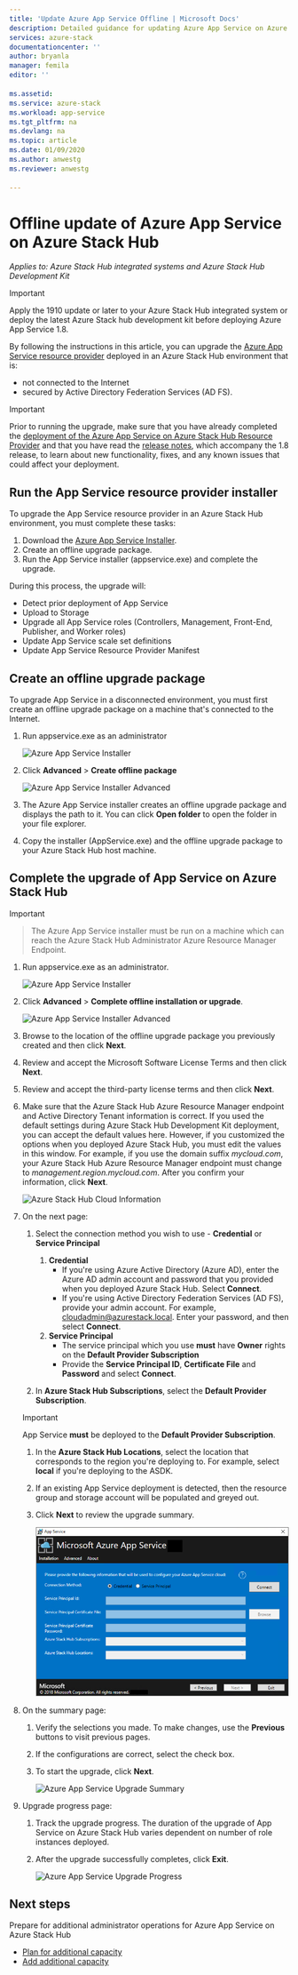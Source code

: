 ```yaml
---
title: 'Update Azure App Service Offline | Microsoft Docs'
description: Detailed guidance for updating Azure App Service on Azure Stack Hub offline
services: azure-stack
documentationcenter: ''
author: bryanla
manager: femila
editor: ''

ms.assetid:
ms.service: azure-stack
ms.workload: app-service
ms.tgt_pltfrm: na
ms.devlang: na
ms.topic: article
ms.date: 01/09/2020
ms.author: anwestg
ms.reviewer: anwestg

---
```

# Offline update of Azure App Service on Azure Stack Hub

*Applies to: Azure Stack Hub integrated systems and Azure Stack Hub Development Kit*

> [!IMPORTANT]
> Apply the 1910 update or later to your Azure Stack Hub integrated system or deploy the latest Azure Stack hub development kit before deploying Azure App Service 1.8.

By following the instructions in this article, you can upgrade the [Azure App Service resource provider](azure-stack-app-service-overview.md) deployed in an Azure Stack Hub environment that is:

* not connected to the Internet
* secured by Active Directory Federation Services (AD FS).

> [!IMPORTANT]
> Prior to running the upgrade, make sure that you have already completed the [deployment of the Azure App Service on Azure Stack Hub Resource Provider](azure-stack-app-service-deploy-offline.md) and that you have read the [release notes](azure-stack-app-service-release-notes-update-eight.md), which accompany the 1.8 release, to learn about new functionality, fixes, and any known issues that could affect your deployment.

## Run the App Service resource provider installer

To upgrade the App Service resource provider in an Azure Stack Hub environment, you must complete these tasks:

1. Download the [Azure App Service Installer](https://aka.ms/appsvcupdate8installer).
2. Create an offline upgrade package.
3. Run the App Service installer (appservice.exe) and complete the upgrade.

During this process, the upgrade will:

* Detect prior deployment of App Service
* Upload to Storage
* Upgrade all App Service roles (Controllers, Management, Front-End, Publisher, and Worker roles)
* Update App Service scale set definitions
* Update App Service Resource Provider Manifest

## Create an offline upgrade package

To upgrade App Service in a disconnected environment, you must first create an offline upgrade package on a machine that's connected to the Internet.

1. Run appservice.exe as an administrator

    ![Azure App Service Installer][1]

2. Click **Advanced** > **Create offline package**

    ![Azure App Service Installer Advanced][2]

3. The Azure App Service installer creates an offline upgrade package and displays the path to it.  You can click **Open folder** to open the folder in your file explorer.

4. Copy the installer (AppService.exe) and the offline upgrade package to your Azure Stack Hub host machine.

## Complete the upgrade of App Service on Azure Stack Hub

> [!IMPORTANT]

> The Azure App Service installer must be run on a machine which can reach the Azure Stack Hub Administrator Azure Resource Manager Endpoint.
>
>

1. Run appservice.exe as an administrator.

    ![Azure App Service Installer][1]

2. Click **Advanced** > **Complete offline installation or upgrade**.

    ![Azure App Service Installer Advanced][2]

3. Browse to the location of the offline upgrade package you previously created and then click **Next**.

4. Review and accept the Microsoft Software License Terms and then click **Next**.

5. Review and accept the third-party license terms and then click **Next**.

6. Make sure that the Azure Stack Hub Azure Resource Manager endpoint and Active Directory Tenant information is correct. If you used the default settings during Azure Stack Hub Development Kit deployment, you can accept the default values here. However, if you customized the options when you deployed Azure Stack Hub, you must edit the values in this window. For example, if you use the domain suffix *mycloud.com*, your Azure Stack Hub Azure Resource Manager endpoint must change to *management.region.mycloud.com*. After you confirm your information, click **Next**.

    ![Azure Stack Hub Cloud Information][3]

7. On the next page:

   1. Select the connection method you wish to use - **Credential** or **Service Principal**
        1. **Credential**
            - If you're using Azure Active Directory (Azure AD), enter the Azure AD admin account and password that you provided when you deployed Azure Stack Hub. Select **Connect**.
            - If you're using Active Directory Federation Services (AD FS), provide your admin account. For example, cloudadmin@azurestack.local. Enter your password, and then select **Connect**.
        1. **Service Principal**
            - The service principal which you use **must** have **Owner** rights on the **Default Provider Subscription**
            - Provide the **Service Principal ID**, **Certificate File** and **Password** and select **Connect**.

   1. In **Azure Stack Hub Subscriptions**, select the **Default Provider Subscription**.

     > [!IMPORTANT]
     > App Service **must** be deployed to the **Default Provider Subscription**.

   1. In the **Azure Stack Hub Locations**, select the location that corresponds to the region you're deploying to. For example, select **local** if you're deploying to the ASDK.
   4. If an existing App Service deployment is detected, then the resource group and storage account will be populated and greyed out.
   5. Click **Next** to review the upgrade summary.

      ![Azure App Service Installation Detected][4]

8. On the summary page:
   1. Verify the selections you made. To make changes, use the **Previous** buttons to visit previous pages.
   2. If the configurations are correct, select the check box.
   3. To start the upgrade, click **Next**.

       ![Azure App Service Upgrade Summary][5]

9. Upgrade progress page:
    1. Track the upgrade progress. The duration of the upgrade of App Service on Azure Stack Hub varies dependent on number of role instances deployed.
    2. After the upgrade successfully completes, click **Exit**.

        ![Azure App Service Upgrade Progress][6]

<!--Image references-->
[1]: ./media/azure-stack-app-service-update-offline/app-service-exe.png
[2]: ./media/azure-stack-app-service-update-offline/app-service-exe-advanced.png
[3]: ./media/azure-stack-app-service-update-offline/app-service-azure-resource-manager-endpoints.png
[4]: ./media/azure-stack-app-service-update-offline/app-service-installation-detected.png
[5]: ./media/azure-stack-app-service-update-offline/app-service-upgrade-summary.png
[6]: ./media/azure-stack-app-service-update-offline/app-service-upgrade-complete.png

## Next steps

Prepare for additional administrator operations for Azure App Service on Azure Stack Hub

* [Plan for additional capacity](azure-stack-app-service-capacity-planning.md)
* [Add additional capacity](azure-stack-app-service-add-worker-roles.md)
